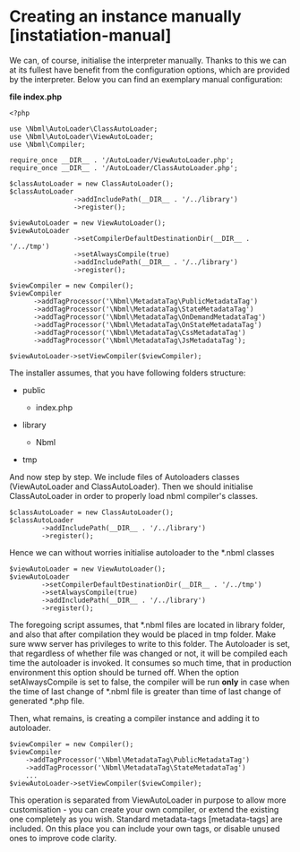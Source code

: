 # Creating an instance manually [instatiation-manual]

We can, of course, initialise the interpreter manually. Thanks to this we can at its fullest have benefit from the configuration options, which are provided by the interpreter.
Below you can find an exemplary manual configuration:

**file index.php**

	<?php

	use \Nbml\AutoLoader\ClassAutoLoader;
	use \Nbml\AutoLoader\ViewAutoLoader;
	use \Nbml\Compiler;

	require_once __DIR__ . '/AutoLoader/ViewAutoLoader.php';
	require_once __DIR__ . '/AutoLoader/ClassAutoLoader.php';

	$classAutoLoader = new ClassAutoLoader();
	$classAutoLoader
					->addIncludePath(__DIR__ . '/../library')
					->register();

	$viewAutoLoader = new ViewAutoLoader();
	$viewAutoLoader
					->setCompilerDefaultDestinationDir(__DIR__ . '/../tmp')
					->setAlwaysCompile(true)
					->addIncludePath(__DIR__ . '/../library')
					->register();

	$viewCompiler = new Compiler();
	$viewCompiler
          ->addTagProcessor('\Nbml\MetadataTag\PublicMetadataTag')
          ->addTagProcessor('\Nbml\MetadataTag\StateMetadataTag')
          ->addTagProcessor('\Nbml\MetadataTag\OnDemandMetadataTag')
          ->addTagProcessor('\Nbml\MetadataTag\OnStateMetadataTag')
          ->addTagProcessor('\Nbml\MetadataTag\CssMetadataTag')
          ->addTagProcessor('\Nbml\MetadataTag\JsMetadataTag');

	$viewAutoLoader->setViewCompiler($viewCompiler);

The installer assumes, that you have following folders structure:

* public

	* index.php
* library

	* Nbml
* tmp

And now step by step. We include files of Autoloaders classes (ViewAutoLoader and ClassAutoLoader).
Then we should initialise ClassAutoLoader in order to properly load nbml compiler's classes.

	$classAutoLoader = new ClassAutoLoader();
	$classAutoLoader
			->addIncludePath(__DIR__ . '/../library')
			->register();

Hence we can without worries initialise autoloader to the *.nbml classes

	$viewAutoLoader = new ViewAutoLoader();
	$viewAutoLoader
			->setCompilerDefaultDestinationDir(__DIR__ . '/../tmp')
			->setAlwaysCompile(true)
			->addIncludePath(__DIR__ . '/../library')
			->register();

The foregoing script assumes, that *.nbml files are located in library folder, and also that after compilation they would be placed
in tmp folder. Make sure www server has privileges to write to this folder.
The Autoloader is set, that regardless of whether file was changed or not, it will be
compiled each time the autoloader is invoked. It consumes so much time, 
that in production environment this option
should be turned off. When the option setAlwaysCompile is set to false, the compiler will be run **only** in case
when the time of last change of *.nbml file is greater than time of last change of generated *.php file.

Then, what remains, is creating a compiler instance and adding it to autoloader.

	$viewCompiler = new Compiler();
	$viewCompiler
        ->addTagProcessor('\Nbml\MetadataTag\PublicMetadataTag')
        ->addTagProcessor('\Nbml\MetadataTag\StateMetadataTag')
        ...
	$viewAutoLoader->setViewCompiler($viewCompiler);

This operation is separated from ViewAutoLoader in purpose to allow more customisation - you can create your own compiler,
or extend the existing one completely as you wish.
Standard metadata-tags [metadata-tags] are included. On this place you can include your own tags, or disable
unused ones to improve code clarity.
